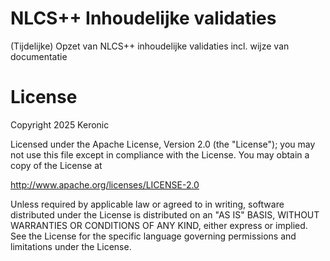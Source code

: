 # NLCS++ Inhoudelijke validaties
(Tijdelijke) Opzet van NLCS++ inhoudelijke validaties incl. wijze van documentatie

# License
Copyright 2025 Keronic

Licensed under the Apache License, Version 2.0 (the "License"); you may not use this file except in compliance with the License. You may obtain a copy of the License at

http://www.apache.org/licenses/LICENSE-2.0

Unless required by applicable law or agreed to in writing, software distributed under the License is distributed on an "AS IS" BASIS, WITHOUT WARRANTIES OR CONDITIONS OF ANY KIND, either express or implied. See the License for the specific language governing permissions and limitations under the License.